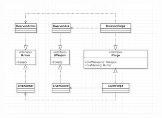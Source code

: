 ![image](https://github.com/RedRabel99/23-Design-patterns-challange/blob/main/AbstractFactory/Diagram.jpg)
